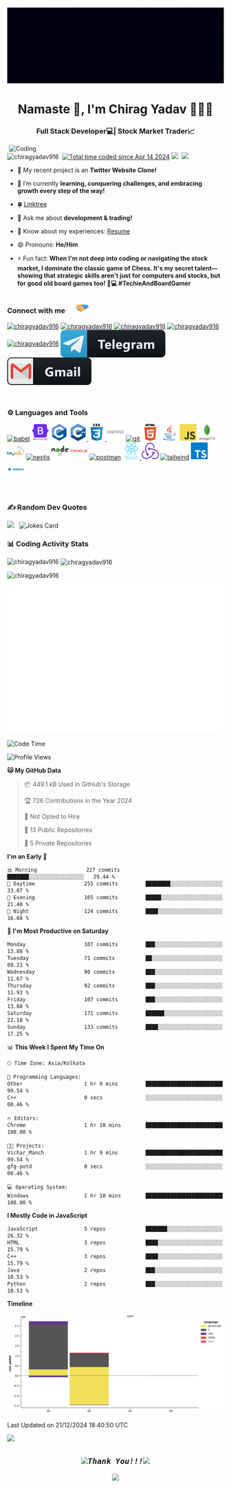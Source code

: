 ![logo](https://github.com/chiragyadav916/chiragyadav916/blob/main/ChiragYadavBannerVoilet-ezgif.com-resize.gif)
<h1 align="center">Namaste 🙏, I'm Chirag Yadav 👨🏻‍💻</h1>
<h3 align="center">Full Stack Developer💻| Stock Market Trader📈</h3>

<img align="right" alt="Coding" width="500" src="https://images-wixmp-ed30a86b8c4ca887773594c2.wixmp.com/f/c83c004e-1370-4756-88e5-4071de797088/dgdq8br-09cc7ad6-a021-47a5-b0e0-917b12b0f7a7.gif?token=eyJ0eXAiOiJKV1QiLCJhbGciOiJIUzI1NiJ9.eyJzdWIiOiJ1cm46YXBwOjdlMGQxODg5ODIyNjQzNzNhNWYwZDQxNWVhMGQyNmUwIiwiaXNzIjoidXJuOmFwcDo3ZTBkMTg4OTgyMjY0MzczYTVmMGQ0MTVlYTBkMjZlMCIsIm9iaiI6W1t7InBhdGgiOiJcL2ZcL2M4M2MwMDRlLTEzNzAtNDc1Ni04OGU1LTQwNzFkZTc5NzA4OFwvZGdkcThici0wOWNjN2FkNi1hMDIxLTQ3YTUtYjBlMC05MTdiMTJiMGY3YTcuZ2lmIn1dXSwiYXVkIjpbInVybjpzZXJ2aWNlOmZpbGUuZG93bmxvYWQiXX0.tqRMtE-b2QiI2nnefNxSDMJvZCcYqFmq2ccg_Xfzqb8">

<p align="left"> <img src="https://komarev.com/ghpvc/?username=chiragyadav916&label=Profile%20views&color=a910c4&style=plastic" alt="chiragyadav916" />&nbsp;
<a href="https://wakatime.com/@018edc89-1d35-4e90-b3f1-78262f20580f"><img src="https://wakatime.com/badge/user/018edc89-1d35-4e90-b3f1-78262f20580f.svg" alt="Total time coded since Apr 14 2024" /></a>&nbsp;<img src="https://img.shields.io/github/last-commit/chiragyadav916/chiragyadav916">&nbsp;&nbsp;<img src="https://github.com/chiragyadav916/chiragyadav916/actions/workflows/waka-readme.yml/badge.svg">
</p>

- 🏨 My recent project is an **Twitter Website Clone!**

- 🌱 I’m currently **learning, conquering challenges, and embracing growth every step of the way!**

- 🍀 [Linktree](https://linktr.ee/chiragyadav916)

- 💬 Ask me about **development & trading!**

- 📄 Know about my experiences: [Resume](https://drive.google.com/drive/folders/19mhQLwRNRiZJgRHueHA4Wq02Lxi-Qzhe?usp=drive_link)
-  😄 Pronouns: **He/Him**

- ⚡ Fun fact: **When I'm not deep into coding or navigating the stock market, I dominate the classic game of Chess. It's my secret talent—showing that strategic skills aren't just for computers and stocks, but for good old board games too! 🚀💻 #TechieAndBoardGamer**


<h3 align="left">Connect with me <img src="svg/Handshake.gif" height="32px" style="max-width:100%;"></h3>
<p align="left">
<a href="https://linkedin.com/in/chiragyadav916" target="blank"><img align="center" src="https://raw.githubusercontent.com/rahuldkjain/github-profile-readme-generator/master/src/images/icons/Social/linked-in-alt.svg" alt="chiragyadav916" height="30" width="40" /></a>
<a href="https://codeforces.com/profile/chiragyadav916" target="blank"><img align="center" src="https://raw.githubusercontent.com/rahuldkjain/github-profile-readme-generator/master/src/images/icons/Social/codeforces.svg" alt="chiragyadav916" height="30" width="40" /></a>
<a href="https://www.leetcode.com/chiragyadav916" target="blank"><img align="center" src="https://raw.githubusercontent.com/rahuldkjain/github-profile-readme-generator/master/src/images/icons/Social/leet-code.svg" alt="chiragyadav916" height="30" width="40" /></a>
<a href="https://auth.geeksforgeeks.org/user/chiragyadav916" target="blank"><img align="center" src="https://raw.githubusercontent.com/rahuldkjain/github-profile-readme-generator/master/src/images/icons/Social/geeks-for-geeks.svg" alt="chiragyadav916" height="30" width="40" /></a>
<a href="https://www.codechef.com/users/chiragyadav916" target="blank"><img align="center" src="https://cdn.jsdelivr.net/npm/simple-icons@3.1.0/icons/codechef.svg" alt="chiragyadav916" height="30" width="40" /></a>
  <a href="https://t.me/chiragyadav916"><img align="center" src="svg/social/telegram.svg" alt="chiragyadav916"></a>
  <a href="mailto:chiragyadav916@gmail.com"><img align="center" src="svg/social/gmail.svg" alt="chiragyadav916"></a>
</p>


<br>

### ⚙ Languages and Tools  
<p align="left"> <a href="https://babeljs.io/" target="_blank" rel="noreferrer"> <img src="https://www.vectorlogo.zone/logos/babeljs/babeljs-icon.svg" alt="babel" width="40" height="40"/></a> <a href="https://getbootstrap.com" target="_blank" rel="noreferrer"><img src="https://raw.githubusercontent.com/devicons/devicon/master/icons/bootstrap/bootstrap-plain-wordmark.svg" alt="bootstrap" width="40" height="40"/></a> <a href="https://www.cprogramming.com/" target="_blank" rel="noreferrer"><img src="https://raw.githubusercontent.com/devicons/devicon/master/icons/c/c-original.svg" alt="c" width="40" height="40"/></a> <a href="https://www.w3schools.com/cpp/" target="_blank" rel="noreferrer"> <img src="https://raw.githubusercontent.com/devicons/devicon/master/icons/cplusplus/cplusplus-original.svg" alt="cplusplus" width="40" height="40"/></a><a href="https://www.w3schools.com/css/" target="_blank" rel="noreferrer"> <img src="https://raw.githubusercontent.com/devicons/devicon/master/icons/css3/css3-original-wordmark.svg" alt="css3" width="40" height="40"/></a><a href="https://expressjs.com" target="_blank" rel="noreferrer"> <img src="https://raw.githubusercontent.com/devicons/devicon/master/icons/express/express-original-wordmark.svg" alt="express" width="40" height="40"/></a> <a href="https://git-scm.com/" target="_blank" rel="noreferrer"> <img src="https://www.vectorlogo.zone/logos/git-scm/git-scm-icon.svg" alt="git" width="40" height="40"/></a> <a href="https://www.w3.org/html/" target="_blank" rel="noreferrer"> <img src="https://raw.githubusercontent.com/devicons/devicon/master/icons/html5/html5-original-wordmark.svg" alt="html5" width="40" height="40"/></a> <a href="https://www.java.com" target="_blank" rel="noreferrer"> <img src="https://raw.githubusercontent.com/devicons/devicon/master/icons/java/java-original.svg" alt="java" width="40" height="40"/></a> <a href="https://developer.mozilla.org/en-US/docs/Web/JavaScript" target="_blank" rel="noreferrer"> <img src="https://raw.githubusercontent.com/devicons/devicon/master/icons/javascript/javascript-original.svg" alt="javascript" width="40" height="40"/></a> <a href="https://www.mongodb.com/" target="_blank" rel="noreferrer"> <img src="https://raw.githubusercontent.com/devicons/devicon/master/icons/mongodb/mongodb-original-wordmark.svg" alt="mongodb" width="40" height="40"/></a> <a href="https://www.mysql.com/" target="_blank" rel="noreferrer"> <img src="https://raw.githubusercontent.com/devicons/devicon/master/icons/mysql/mysql-original-wordmark.svg" alt="mysql" width="40" height="40"/></a> <a href="https://nextjs.org/" target="_blank" rel="noreferrer"> <img src="https://cdn.worldvectorlogo.com/logos/nextjs-2.svg" alt="nextjs" width="40" height="40"/></a> <a href="https://nodejs.org" target="_blank" rel="noreferrer"> <img src="https://raw.githubusercontent.com/devicons/devicon/master/icons/nodejs/nodejs-original-wordmark.svg" alt="nodejs" width="40" height="40"/></a> <a href="https://www.oracle.com/" target="_blank" rel="noreferrer"> <img src="https://raw.githubusercontent.com/devicons/devicon/master/icons/oracle/oracle-original.svg" alt="oracle" width="40" height="40"/></a> <a href="https://postman.com" target="_blank" rel="noreferrer"> <img src="https://www.vectorlogo.zone/logos/getpostman/getpostman-icon.svg" alt="postman" width="40" height="40"/></a> <a href="https://reactjs.org/" target="_blank" rel="noreferrer"> <img src="https://raw.githubusercontent.com/devicons/devicon/master/icons/react/react-original-wordmark.svg" alt="react" width="40" height="40"/></a><a href="https://redux.js.org" target="_blank" rel="noreferrer"> <img src="https://raw.githubusercontent.com/devicons/devicon/master/icons/redux/redux-original.svg" alt="redux" width="40" height="40"/></a> <a href="https://tailwindcss.com/" target="_blank" rel="noreferrer"> <img src="https://www.vectorlogo.zone/logos/tailwindcss/tailwindcss-icon.svg" alt="tailwind" width="40" height="40"/></a> <a href="https://www.typescriptlang.org/" target="_blank" rel="noreferrer"> <img src="https://raw.githubusercontent.com/devicons/devicon/master/icons/typescript/typescript-original.svg" alt="typescript" width="40" height="40"/></a> <a href="https://webpack.js.org" target="_blank" rel="noreferrer"> <img src="https://raw.githubusercontent.com/devicons/devicon/d00d0969292a6569d45b06d3f350f463a0107b0d/icons/webpack/webpack-original-wordmark.svg" alt="webpack" width="40" height="40"/></a> </p>
</br>

### ✍️ Random Dev Quotes
![](https://quotes-github-readme.vercel.app/api?type=horizontal&theme=radical) &nbsp; ![Jokes Card](https://readme-jokes.vercel.app/api?hideBorder&theme=radical)


### 📊 Coding Activity Stats

<p><img align="left" src="https://github-readme-stats.vercel.app/api/top-langs?username=chiragyadav916&show_icons=true&theme=radical&title_color=a910c4&locale=en&layout=compact" alt="chiragyadav916" /></p>

<p>&nbsp;<img align="center" src="https://github-readme-stats.vercel.app/api?username=chiragyadav916&show_icons=true&theme=radical&title_color=a910c4&cache_seconds=0&locale=en" alt="chiragyadav916" /></p>

<p><img align="left" src="https://github-readme-streak-stats.herokuapp.com/?user=chiragyadav916&theme=dark" alt="chiragyadav916" /></p>

<!--<p>
    <img align="center" src="https://wakatime.com/share/@chiragyadav916/d08db4d0-83fe-4bc9-a29e-546d34d24458.svg" alt="chiragyadav916" width="full" height="340" />

  
</p>-->

</p>




<p >

 <!--<img align="center" src="https://wakatime.com/share/@chiragyadav916/beac11bb-9a3c-45c0-8964-9ea5782c651e.svg" alt="chiragyadav916" width="full" height="200" />
&nbsp;-->
 
  <!--<img src="https://github-readme-stats.vercel.app/api/wakatime?username=chiragyadav916&layout=compact&langs_count=6" alt="Wakatime Weekly Coding Activity Languages"/>-->
  <!--<b>&#128200; Competitive Programming</b>-->
<p float="left">
<!--<img height="273em" src="https://leetcard.jacoblin.cool/chiragyadav916?theme=dark&font=Karma&ext=contest" />-->

  <a href="https://codeforces.com/profile/chiragyadav916">
    <img src="https://raw.githubusercontent.com/chiragyadav916/cf-stats/main/output/light_card.svg#gh-dark-mode-only" />
  </a>
  
</p>

<!--START_SECTION:waka-->
![Code Time](http://img.shields.io/badge/Code%20Time-247%20hrs%2013%20mins-blue)

![Profile Views](http://img.shields.io/badge/Profile%20Views-0-blue)

**🐱 My GitHub Data** 

> 📦 449.1 kB Used in GitHub's Storage 
 > 
> 🏆 726 Contributions in the Year 2024
 > 
> 🚫 Not Opted to Hire
 > 
> 📜 13 Public Repositories 
 > 
> 🔑 5 Private Repositories 
 > 
**I'm an Early 🐤** 

```text
🌞 Morning                227 commits         ███████░░░░░░░░░░░░░░░░░░   29.44 % 
🌆 Daytime                255 commits         ████████░░░░░░░░░░░░░░░░░   33.07 % 
🌃 Evening                165 commits         █████░░░░░░░░░░░░░░░░░░░░   21.40 % 
🌙 Night                  124 commits         ████░░░░░░░░░░░░░░░░░░░░░   16.08 % 
```
📅 **I'm Most Productive on Saturday** 

```text
Monday                   107 commits         ███░░░░░░░░░░░░░░░░░░░░░░   13.88 % 
Tuesday                  71 commits          ██░░░░░░░░░░░░░░░░░░░░░░░   09.21 % 
Wednesday                90 commits          ███░░░░░░░░░░░░░░░░░░░░░░   11.67 % 
Thursday                 92 commits          ███░░░░░░░░░░░░░░░░░░░░░░   11.93 % 
Friday                   107 commits         ███░░░░░░░░░░░░░░░░░░░░░░   13.88 % 
Saturday                 171 commits         ██████░░░░░░░░░░░░░░░░░░░   22.18 % 
Sunday                   133 commits         ████░░░░░░░░░░░░░░░░░░░░░   17.25 % 
```


📊 **This Week I Spent My Time On** 

```text
🕑︎ Time Zone: Asia/Kolkata

💬 Programming Languages: 
Other                    1 hr 9 mins         █████████████████████████   99.54 % 
C++                      0 secs              ░░░░░░░░░░░░░░░░░░░░░░░░░   00.46 % 

🔥 Editors: 
Chrome                   1 hr 10 mins        █████████████████████████   100.00 % 

🐱‍💻 Projects: 
Vichar_Manch             1 hr 9 mins         █████████████████████████   99.54 % 
gfg-potd                 0 secs              ░░░░░░░░░░░░░░░░░░░░░░░░░   00.46 % 

💻 Operating System: 
Windows                  1 hr 10 mins        █████████████████████████   100.00 % 
```

**I Mostly Code in JavaScript** 

```text
JavaScript               5 repos             ███████░░░░░░░░░░░░░░░░░░   26.32 % 
HTML                     3 repos             ████░░░░░░░░░░░░░░░░░░░░░   15.79 % 
C++                      3 repos             ████░░░░░░░░░░░░░░░░░░░░░   15.79 % 
Java                     2 repos             ███░░░░░░░░░░░░░░░░░░░░░░   10.53 % 
Python                   2 repos             ███░░░░░░░░░░░░░░░░░░░░░░   10.53 % 
```



**Timeline**

![Lines of Code chart](https://raw.githubusercontent.com/chiragyadav916/chiragyadav916/main/assets/bar_graph.png)


 Last Updated on 21/12/2024 18:40:50 UTC
<!--END_SECTION:waka-->

  

![](https://readme-typing-svg.demolab.com/?duration=7000&lines=Show+❤️+by+starring+repositories!)



<h2 align="center"><img src="https://media.giphy.com/media/LnQjpWaON8nhr21vNW/giphy.gif" width="60"><code><em>Thank You!!!</em></code><img src="https://raw.githubusercontent.com/innng/innng/master/assets/kyubey.gif" height="40" />
</h2>
<p align="center">
  <img src="https://capsule-render.vercel.app/api?type=waving&color=gradient&height=60&section=footer"/>
</p>
